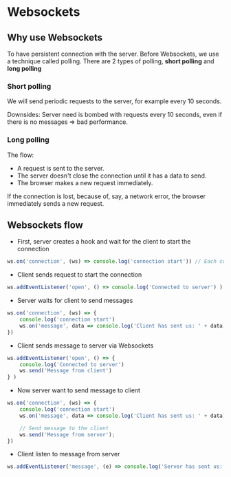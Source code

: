 # Websockets

## Why use Websockets

To have persistent connection with the server. Before Websockets, we use a technique called polling. There are 2 types of polling, **short polling** and **long polling**

### Short polling

We will send periodic requests to the server, for example every 10 seconds.

Downsides: Server need is bombed with requests every 10 seconds, even if there is no messages => bad performance.

### Long polling

The flow:

- A request is sent to the server.
- The server doesn't close the connection until it has a data to send.
- The browser makes a new request immediately.

If the connection is lost, because of, say, a network error, the browser immediately sends a new request.

## Websockets flow

- First, server creates a hook and wait for the client to start the connection

```js
ws.on('connection', (ws) => console.log('connection start')) // Each connection will have a `ws` instance
```

- Client sends request to start the connection

```js
ws.addEventListener('open', () => console.log('Connected to server') )
```

- Server waits for client to send messages

```js
ws.on('connection', (ws) => {
	console.log('connection start')
	ws.on('message', data => console.log('Client has sent us: ' + data))
}) 
```

- Client sends message to server via Websockets

```js
ws.addEventListener('open', () => {
	console.log('Connected to server')
	ws.send('Message from client')
} )
```

- Now server want to send message to client

```js
ws.on('connection', (ws) => {
	console.log('connection start')
	ws.on('message', data => console.log('Client has sent us: ' + data))

	// Send message to the client
	ws.send('Message from server');
}) 
```

- Client listen to message from server

```js
ws.addEventListener('message', (e) => console.log('Server has sent us: ' + e.data))
```


